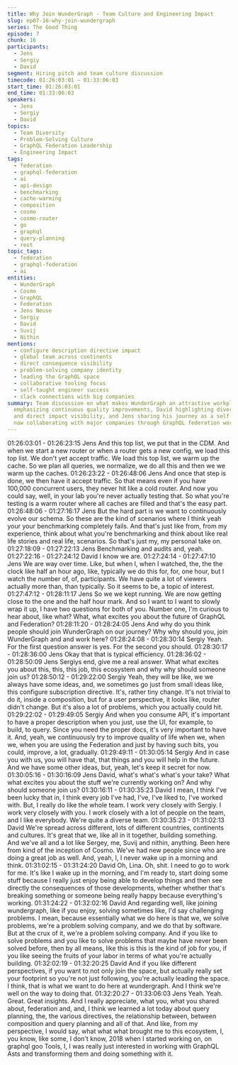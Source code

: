 ```yaml
---
title: Why Join WunderGraph - Team Culture and Engineering Impact
slug: ep07-16-why-join-wundergraph
series: The Good Thing
episode: 7
chunk: 16
participants:
  - Jens
  - Sergiy
  - David
segment: Hiring pitch and team culture discussion
timecode: 01:26:03:01 – 01:33:06:03
start_time: 01:26:03:01
end_time: 01:33:06:03
speakers:
  - Jens
  - Sergiy
  - David
topics:
  - Team Diversity
  - Problem-Solving Culture
  - GraphQL Federation Leadership
  - Engineering Impact
tags:
  - federation
  - graphql-federation
  - ai
  - api-design
  - benchmarking
  - cache-warming
  - composition
  - cosmo
  - cosmo-router
  - go
  - graphql
  - query-planning
  - rest
topic_tags:
  - federation
  - graphql-federation
  - ai
entities:
  - WunderGraph
  - Cosmo
  - GraphQL
  - Federation
  - Jens Neuse
  - Sergiy
  - David
  - Suvij
  - Nithin
mentions:
  - configure description directive impact
  - global team across continents
  - direct consequence visibility
  - problem-solving company identity
  - leading the GraphQL space
  - collaborative tooling focus
  - self-taught engineer success
  - slack connections with big companies
summary: Team discussion on what makes WunderGraph an attractive workplace, with Sergiy
  emphasizing continuous quality improvements, David highlighting diverse team culture
  and direct impact visibility, and Jens sharing his journey as a self-taught engineer
  now collaborating with major companies through GraphQL federation work.
---
```


01:26:03:01 - 01:26:23:15
Jens
And this top list, we put that in the CDM. And when we start a new router or when a router gets
a new config, we load this top list. We don't yet accept traffic. We load this top list, we warm up
the cache. So we plan all queries, we normalize, we do all this and then we we warm up the
caches.
01:26:23:22 - 01:26:48:06
Jens
And once that step is done, we then have it accept traffic. So that means even if you have
100,000 concurrent users, they never hit like a cold router. And now you could say, well, in your
lab you're never actually testing that. So what you're testing is a warm router where all caches
are filled and that's the easy part.
01:26:48:06 - 01:27:16:17
Jens
But the hard part is we want to continuously evolve our schema. So these are the kind of
scenarios where I think yeah your your benchmarking completely fails. And that's just like from,
from my experience, think about what you're benchmarking and think about like real life stories
and real life, scenarios. So that's just my, my personal take on.
01:27:18:09 - 01:27:22:13
Jens
Benchmarking and audits and, yeah.
01:27:22:16 - 01:27:24:12
David
I know we are.
01:27:24:14 - 01:27:47:10
Jens
We are way over time. Like, but when I, when I watched, the, the the clock like half an hour ago,
like, typically we do this for, for, one hour, but I watch the number of, of, participants. We have
quite a lot of viewers actually more than, than typically. So it seems to be, a topic of interest.
01:27:47:12 - 01:28:11:17
Jens
So we we kept running. We are now getting close to the one and the half hour mark. And so I
want to I want to slowly wrap it up, I have two questions for both of you. Number one, I'm
curious to hear about, like what? What, what excites you about the future of GraphQL and
Federation?
01:28:11:20 - 01:28:24:05
Jens
And why do you think people should join WunderGraph on our journey? Why why should you,
join WunderGraph and and work here?
01:28:24:08 - 01:28:30:14
Sergiy
Yeah. For the first question answer is yes. For the second you should.
01:28:30:17 - 01:28:36:00
Jens
Okay that that is typical efficiency.
01:28:36:02 - 01:28:50:09
Jens
Sergiys end, give me a real answer. What what excites you about this, this, this job, this
ecosystem and why why should someone join us?
01:28:50:12 - 01:29:22:00
Sergiy
Yeah, they will be like, we we always have some ideas, and, we sometimes go just from small
ideas like, this configure subscription directive. It's, rather tiny change. It's not trivial to do it,
inside a composition, but for a user perspective, it looks like, router didn't change. But it's also a
lot of problems, which you actually could hit.
01:29:22:02 - 01:29:49:05
Sergiy
And when you consume API, it's important to have a proper description when you just, use the
UI, for example, to build, to query. Since you need the proper docs, it's very important to have it.
And, yeah, we continuously try to improve quality of life when we, when we, when you are using
the Federation and just by having such bits, you could, improve, a lot, gradually.
01:29:49:11 - 01:30:05:14
Sergiy
And in case you with us, you will have that, that things and you will help in the future. And we
have some other ideas, but, yeah, let's keep it secret for now.
01:30:05:16 - 01:30:16:09
Jens
David, what's what's what's your take? What what excites you about the stuff we're currently
working on? And why should someone join us?
01:30:16:11 - 01:30:35:23
David
I mean, I think I've been lucky that in, I think every job I've had, I've, I've liked to, I've worked
with. But, I really do like the whole team. I work very closely with Sergiy. I work very closely with
you. I work closely with a lot of people on the team, and I like everybody. We're quite a diverse
team.
01:30:35:23 - 01:31:02:13
David
We're spread across different, lots of different countries, continents and cultures. It's great that
we, like all in it together, building something. And we've all and a lot like Sergey, me, Suvij and
nithin, anything. Been here from kind of the inception of Cosmo. We've had new people since
who are doing a great job as well. And, yeah, I, I never wake up in a morning and think.
01:31:02:15 - 01:31:24:20
David
Oh, Lina. Oh, shit. I need to go to work for me. It's like I wake up in the morning, and I'm ready
to, start doing some stuff because I really just enjoy being able to develop things and then see
directly the consequences of those developments, whether whether that's breaking something
or someone being really happy because everything's working.
01:31:24:22 - 01:32:02:16
David
And regarding well, like joining wundergraph, like if you enjoy, solving sometimes like, I'd say
challenging problems. I mean, because essentially what we do here is that we, we solve
problems, we're a problem solving company, and we do that by software. But at the crux of it,
we're a problem solving company. And if you like to solve problems and you like to solve
problems that maybe have never been solved before, then by all means, like this is this is the
kind of job for you, if you like seeing the fruits of your labor in terms of what you're actually
building.
01:32:02:19 - 01:32:20:25
David
And if you like different perspectives, if you want to not only join the space, but actually really
set your footprint so you're not just following, you're actually leading the space. I think, that is
what we want to do here at wundergraph. And I think we're well on the way to doing that.
01:32:20:27 - 01:33:06:03
Jens
Yeah. Yeah. Great. Great insights. And I really appreciate, what you, what you shared about,
federation and, and, I think we learned a lot today about query planning, the, the various
directives, the relationship between, between composition and query planning and all of that.
And like, from my perspective, I would say, what what what brought me to this ecosystem, I, you
know, like some, I don't know, 2018 when I started working on, on graphql goo Tools, I, I was
really just interested in working with GraphQL Asts and transforming them and doing something
with it.